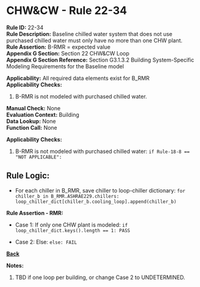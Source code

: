 
# CHW&CW - Rule 22-34  

**Rule ID:** 22-34  
**Rule Description:** Baseline chilled water system that does not use purchased chilled water must only have no more than one CHW plant.  
**Rule Assertion:** B-RMR = expected value  
**Appendix G Section:** Section 22 CHW&CW Loop  
**Appendix G Section Reference:** Section G3.1.3.2 Building System-Specific Modeling Requirements for the Baseline model  

**Applicability:** All required data elements exist for B_RMR  
**Applicability Checks:**  

1. B-RMR is not modeled with purchased chilled water.

**Manual Check:** None  
**Evaluation Context:** Building  
**Data Lookup:** None  
**Function Call:** None  

**Applicability Checks:**  

1. B-RMR is not modeled with purchased chilled water: `if Rule-18-8 == "NOT APPLICABLE":`

## Rule Logic:  

- For each chiller in B_RMR, save chiller to loop-chiller dictionary: `for chiller_b in B_RMR.ASHRAE229.chillers: loop_chiller_dict[chiller_b.cooling_loop].append(chiller_b)`

**Rule Assertion - RMR:**

- Case 1: If only one CHW plant is modeled: `if loop_chiller_dict.keys().length == 1: PASS`

- Case 2: Else: `else: FAIL`

**[Back](../_toc.md)**

**Notes:**

1. TBD if one loop per building, or change Case 2 to UNDETERMINED.
